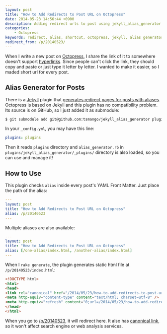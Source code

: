 ```yaml
---
layout: post
title: "How to Add Redirects to Post URL on Octopress"
date: 2014-05-23 14:56:44 +0900
description: Adding redirect urls to post using jekyll_alias_generator on Octopress.
categories:
    - Octopress
keywords: redirect, alias, shortcut, octopress, jekyll, alias generator
redirect_from: /p/20140523/
---
```


When I write a new post on [Octopress][], I share the link of it to somewhere doesn't support [hyperlinks][Hyperlink]. Since people can't click the link, they should copy and paste or just type it letter by letter. I wanted to make it easier, so I maded short url for every post.

[Octopress]: http://octopress.org
[Hyperlink]: http://en.wikipedia.org/wiki/Hyperlink

## <a id="alias-generator-for-posts"></a>Alias Generator for Posts

There is a [Jekyll][] plugin that [generates redirect pages for posts with aliases][jekyll_alias_generator]. Octopress is based on Jekyll and this plugin has no compatibility problem. Its source is on GitHub, so I just added it as submodule:

[Jekyll]: http://jekyllrb.com
[jekyll_alias_generator]: https://github.com/tsmango/jekyll_alias_generator

``` sh
$ git submodule add git@github.com:tsmango/jekyll_alias_generator plugins/jekyll_alias_generator
```

In your `_config.yml`, you may have this line:

``` yaml
plugins: plugins
```

Then it reads `plugins` directory and `alias_generator.rb` in `plugins/jekyll_alias_generator/_plugins/` directory is also loaded, so you can use and manage it!


## <a id="how-to-use"></a>How to Use

This plugin checks `alias` inside every post's YAML Front Matter. Just place the path of the alias:

``` yaml
---
layout: post
title: "How to Add Redirects to Post URL on Octopress"
alias: /p/20140523
---
```

Multiple aliases are also available:

``` yaml
---
layout: post
title: "How to Add Redirects to Post URL on Octopress"
alias: [/one-alias/index.html, /another-alias/index.html]
---
```

When I `rake generate`, the plugin generates static html file at `/p/20140523/index.html`:

``` html
<!DOCTYPE html>
<html>
<head>
<link rel="canonical" href="/2014/05/23/how-to-add-redirects-to-post-url-on-octopress/"/>
<meta http-equiv="content-type" content="text/html; charset=utf-8" />
<meta http-equiv="refresh" content="0;url=/2014/05/23/how-to-add-redirects-to-post-url-on-octopress/" />
</head>
</html>
```

When you go to [/p/20140523](/p/20140523), it will redirect here. It also has [canonical link][Canonical_link_element], so it won't affect search engine or web analysis services.

[Canonical_link_element]: http://en.wikipedia.org/wiki/Canonical_link_element
